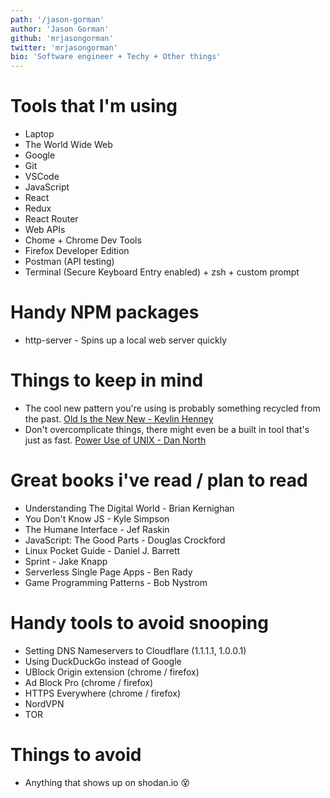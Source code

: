 ```yaml
---
path: '/jason-gorman'
author: 'Jason Gorman'
github: 'mrjasongorman'
twitter: 'mrjasongorman'
bio: 'Software engineer + Techy + Other things'
---
```


# Tools that I'm using

- Laptop
- The World Wide Web
- Google
- Git
- VSCode
- JavaScript
- React
- Redux
- React Router
- Web APIs
- Chome + Chrome Dev Tools
- Firefox Developer Edition
- Postman (API testing)
- Terminal (Secure Keyboard Entry enabled) + zsh + custom prompt

# Handy NPM packages

- http-server - Spins up a local web server quickly


# Things to keep in mind

- The cool new pattern you're using is probably something recycled from the past. [Old Is the New New - Kevlin Henney](https://www.youtube.com/watch?v=AbgsfeGvg3E)
- Don't overcomplicate things, there might even be a built in tool that's just as fast. [Power Use of UNIX - Dan North](https://www.youtube.com/watch?v=7uwW20odwEk&t=619s)

# Great books i've read / plan to read

- Understanding The Digital World - Brian Kernighan
- You Don't Know JS - Kyle Simpson
- The Humane Interface - Jef Raskin
- JavaScript: The Good Parts - Douglas Crockford
- Linux Pocket Guide - Daniel J. Barrett
- Sprint - Jake Knapp
- Serverless Single Page Apps - Ben Rady
- Game Programming Patterns - Bob Nystrom

# Handy tools to avoid snooping

- Setting DNS Nameservers to Cloudflare (1.1.1.1, 1.0.0.1)
- Using DuckDuckGo instead of Google
- UBlock Origin extension (chrome / firefox)
- Ad Block Pro (chrome / firefox)
- HTTPS Everywhere (chrome / firefox)
- NordVPN
- TOR

# Things to avoid

- Anything that shows up on shodan.io 😵